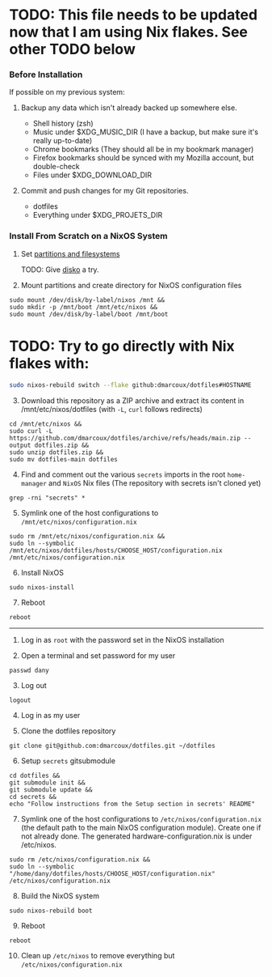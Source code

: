 # TODO: This file needs to be updated now that I am using Nix flakes. See other TODO below

### Before Installation

If possible on my previous system:

1. Backup any data which isn't already backed up somewhere else.

   - Shell history (zsh)
   - Music under $XDG_MUSIC_DIR (I have a backup, but make sure it's really up-to-date)
   - Chrome bookmarks (They should all be in my bookmark manager)
   - Firefox bookmarks should be synced with my Mozilla account, but double-check
   - Files under $XDG_DOWNLOAD_DIR

2. Commit and push changes for my Git repositories.

   - dotfiles
   - Everything under $XDG_PROJETS_DIR

### Install From Scratch on a NixOS System

1. Set [partitions and filesystems](https://nixos.org/nixos/manual/index.html#sec-installation-partitioning)

   TODO: Give [disko](https://github.com/nix-community/disko) a try.

2. Mount partitions and create directory for NixOS configuration files

```
sudo mount /dev/disk/by-label/nixos /mnt &&
sudo mkdir -p /mnt/boot /mnt/etc/nixos &&
sudo mount /dev/disk/by-label/boot /mnt/boot
```

# TODO: Try to go directly with Nix flakes with:

```bash
sudo nixos-rebuild switch --flake github:dmarcoux/dotfiles#HOSTNAME
```

3. Download this repository as a ZIP archive and extract its content in /mnt/etc/nixos/dotfiles
   (with `-L`, `curl` follows redirects)

```
cd /mnt/etc/nixos &&
sudo curl -L https://github.com/dmarcoux/dotfiles/archive/refs/heads/main.zip --output dotfiles.zip &&
sudo unzip dotfiles.zip &&
sudo mv dotfiles-main dotfiles
```

4. Find and comment out the various `secrets` imports in the root `home-manager` and `NixOS` Nix files
(The repository with secrets isn't cloned yet)

```
grep -rni "secrets" *
```

5. Symlink one of the host configurations to `/mnt/etc/nixos/configuration.nix`

```
sudo rm /mnt/etc/nixos/configuration.nix &&
sudo ln --symbolic /mnt/etc/nixos/dotfiles/hosts/CHOOSE_HOST/configuration.nix /mnt/etc/nixos/configuration.nix
```

6. Install NixOS

```
sudo nixos-install
```

7. Reboot

```
reboot
```

-----

1. Log in as `root` with the password set in the NixOS installation

2. Open a terminal and set password for my user

```
passwd dany
```

3. Log out

```
logout
```

4. Log in as my user

5. Clone the dotfiles repository

```
git clone git@github.com:dmarcoux/dotfiles.git ~/dotfiles
```

6. Setup `secrets` gitsubmodule

```
cd dotfiles &&
git submodule init &&
git submodule update &&
cd secrets &&
echo "Follow instructions from the Setup section in secrets' README"
```

7. Symlink one of the host configurations to `/etc/nixos/configuration.nix` (the
default path to the main NixOS configuration module). Create one if not already
done. The generated hardware-configuration.nix is under /etc/nixos.

```
sudo rm /etc/nixos/configuration.nix &&
sudo ln --symbolic "/home/dany/dotfiles/hosts/CHOOSE_HOST/configuration.nix" /etc/nixos/configuration.nix
```

8. Build the NixOS system

```
sudo nixos-rebuild boot
```

9. Reboot

```
reboot
```

10. Clean up `/etc/nixos` to remove everything but `/etc/nixos/configuration.nix`
